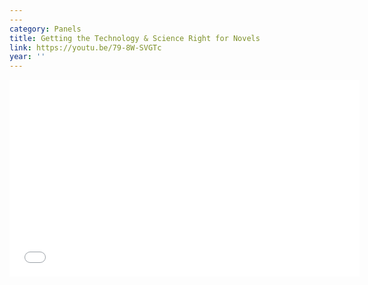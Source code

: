 ```yaml
---
---
category: Panels
title: Getting the Technology & Science Right for Novels
link: https://youtu.be/79-8W-SVGTc
year: ''
---
```

<iframe width="560" height="315" src="{{ page.link }}" frameborder="0" allowfullscreen></iframe>
